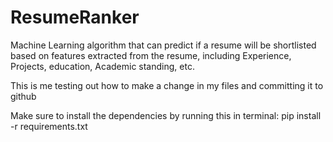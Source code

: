 # ResumeRanker
Machine Learning algorithm that can predict if a resume will be shortlisted based on features extracted from the resume, including Experience, Projects, education, Academic standing, etc. 

This is me testing out how to make a change in my files and committing it to github

Make sure to install the dependencies by running this in terminal:
pip install -r requirements.txt

